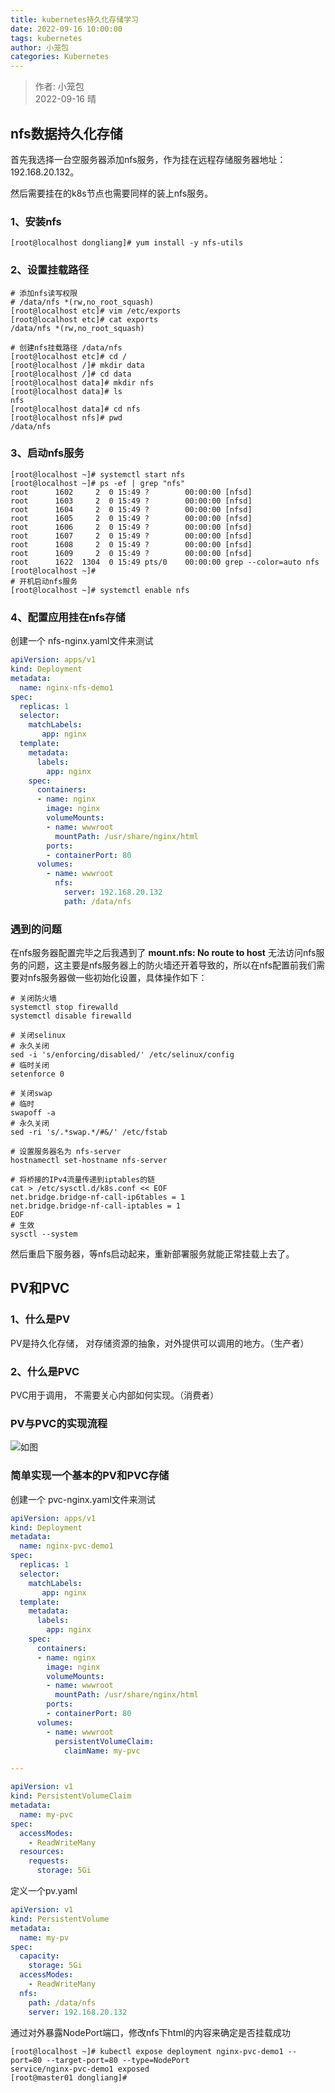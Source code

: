 ```yaml
---
title: kubernetes持久化存储学习
date: 2022-09-16 10:00:00
tags: kubernetes
author: 小笼包
categories: Kubernetes
---
```


> 作者: 小笼包  
> 2022-09-16 晴

## nfs数据持久化存储

首先我选择一台空服务器添加nfs服务，作为挂在远程存储服务器地址：192.168.20.132。

然后需要挂在的k8s节点也需要同样的装上nfs服务。

### 1、安装nfs

```shell
[root@localhost dongliang]# yum install -y nfs-utils
```

### 2、设置挂载路径

```shell
# 添加nfs读写权限
# /data/nfs *(rw,no_root_squash)
[root@localhost etc]# vim /etc/exports
[root@localhost etc]# cat exports
/data/nfs *(rw,no_root_squash)

# 创建nfs挂载路径 /data/nfs
[root@localhost etc]# cd /
[root@localhost /]# mkdir data
[root@localhost /]# cd data
[root@localhost data]# mkdir nfs
[root@localhost data]# ls
nfs
[root@localhost data]# cd nfs
[root@localhost nfs]# pwd
/data/nfs
```

### 3、启动nfs服务

```shell
[root@localhost ~]# systemctl start nfs
[root@localhost ~]# ps -ef | grep "nfs"
root      1602     2  0 15:49 ?        00:00:00 [nfsd]
root      1603     2  0 15:49 ?        00:00:00 [nfsd]
root      1604     2  0 15:49 ?        00:00:00 [nfsd]
root      1605     2  0 15:49 ?        00:00:00 [nfsd]
root      1606     2  0 15:49 ?        00:00:00 [nfsd]
root      1607     2  0 15:49 ?        00:00:00 [nfsd]
root      1608     2  0 15:49 ?        00:00:00 [nfsd]
root      1609     2  0 15:49 ?        00:00:00 [nfsd]
root      1622  1304  0 15:49 pts/0    00:00:00 grep --color=auto nfs
[root@localhost ~]# 
# 开机启动nfs服务
[root@localhost ~]# systemctl enable nfs
```

### 4、配置应用挂在nfs存储

创建一个 nfs-nginx.yaml文件来测试

```yaml
apiVersion: apps/v1
kind: Deployment
metadata:
  name: nginx-nfs-demo1
spec:
  replicas: 1
  selector:
    matchLabels:
       app: nginx
  template:
    metadata:
      labels:
        app: nginx
    spec:
      containers:
      - name: nginx
        image: nginx
        volumeMounts:
        - name: wwwroot
          mountPath: /usr/share/nginx/html
        ports:
        - containerPort: 80
      volumes:
        - name: wwwroot
          nfs:
            server: 192.168.20.132
            path: /data/nfs
```

### 遇到的问题

在nfs服务器配置完毕之后我遇到了 **mount.nfs: No route to host** 无法访问nfs服务的问题，这主要是nfs服务器上的防火墙还开着导致的，所以在nfs配置前我们需要对nfs服务器做一些初始化设置，具体操作如下：

```shell
# 关闭防火墙
systemctl stop firewalld
systemctl disable firewalld

# 关闭selinux
# 永久关闭
sed -i 's/enforcing/disabled/' /etc/selinux/config  
# 临时关闭
setenforce 0  

# 关闭swap
# 临时
swapoff -a 
# 永久关闭
sed -ri 's/.*swap.*/#&/' /etc/fstab

# 设置服务器名为 nfs-server
hostnamectl set-hostname nfs-server

# 将桥接的IPv4流量传递到iptables的链
cat > /etc/sysctl.d/k8s.conf << EOF
net.bridge.bridge-nf-call-ip6tables = 1
net.bridge.bridge-nf-call-iptables = 1
EOF
# 生效
sysctl --system  
```

然后重启下服务器，等nfs启动起来，重新部署服务就能正常挂载上去了。

## PV和PVC

### 1、什么是PV

PV是持久化存储， 对存储资源的抽象，对外提供可以调用的地方。（生产者）

### 2、什么是PVC

 PVC用于调用， 不需要关心内部如何实现。（消费者）

### PV与PVC的实现流程

![如图](./diagram/k8s-pv%26pvc.dio)

### 简单实现一个基本的PV和PVC存储

创建一个 pvc-nginx.yaml文件来测试

```yaml
apiVersion: apps/v1
kind: Deployment
metadata:
  name: nginx-pvc-demo1
spec:
  replicas: 1
  selector:
    matchLabels:
       app: nginx
  template:
    metadata:
      labels:
        app: nginx
    spec:
      containers:
      - name: nginx
        image: nginx
        volumeMounts:
        - name: wwwroot
          mountPath: /usr/share/nginx/html
        ports:
        - containerPort: 80
      volumes:
        - name: wwwroot
          persistentVolumeClaim:
            claimName: my-pvc

---

apiVersion: v1
kind: PersistentVolumeClaim
metadata:
  name: my-pvc
spec:
  accessModes:
    - ReadWriteMany
  resources:
    requests:
      storage: 5Gi
```

定义一个pv.yaml

```yaml
apiVersion: v1
kind: PersistentVolume
metadata:
  name: my-pv
spec:
  capacity:
    storage: 5Gi
  accessModes:
    - ReadWriteMany
  nfs:
    path: /data/nfs
    server: 192.168.20.132
```

通过对外暴露NodePort端口，修改nfs下html的内容来确定是否挂载成功

```shell
[root@localhost ~]# kubectl expose deployment nginx-pvc-demo1 --port=80 --target-port=80 --type=NodePort
service/nginx-pvc-demo1 exposed
[root@master01 dongliang]#
```
